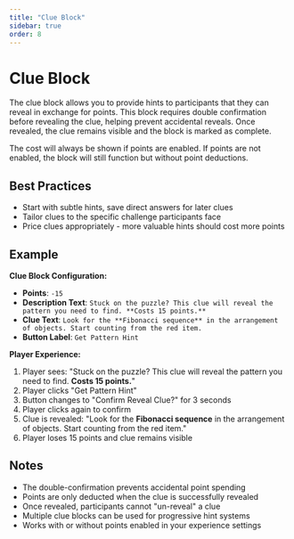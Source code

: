 ```yaml
---
title: "Clue Block"
sidebar: true
order: 8
---
```


# Clue Block

The clue block allows you to provide hints to participants that they can reveal in exchange for points. This block requires double confirmation before revealing the clue, helping prevent accidental reveals. Once revealed, the clue remains visible and the block is marked as complete.

The cost will always be shown if points are enabled. If points are not enabled, the block will still function but without point deductions.

## Best Practices

- Start with subtle hints, save direct answers for later clues
- Tailor clues to the specific challenge participants face
- Price clues appropriately - more valuable hints should cost more points

## Example

**Clue Block Configuration:**
- **Points**: `-15`
- **Description Text**: `Stuck on the puzzle? This clue will reveal the pattern you need to find. **Costs 15 points.**`
- **Clue Text**: `Look for the **Fibonacci sequence** in the arrangement of objects. Start counting from the red item.`
- **Button Label**: `Get Pattern Hint`

**Player Experience:**
1. Player sees: "Stuck on the puzzle? This clue will reveal the pattern you need to find. **Costs 15 points.**"
2. Player clicks "Get Pattern Hint" 
3. Button changes to "Confirm Reveal Clue?" for 3 seconds
4. Player clicks again to confirm
5. Clue is revealed: "Look for the **Fibonacci sequence** in the arrangement of objects. Start counting from the red item."
6. Player loses 15 points and clue remains visible

## Notes

- The double-confirmation prevents accidental point spending
- Points are only deducted when the clue is successfully revealed
- Once revealed, participants cannot "un-reveal" a clue
- Multiple clue blocks can be used for progressive hint systems
- Works with or without points enabled in your experience settings
